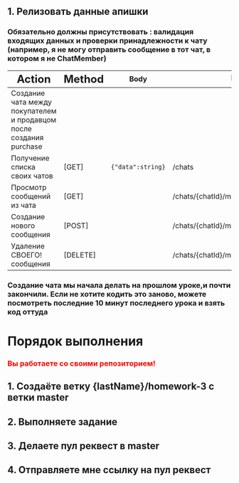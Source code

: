 ## 1. Релизовать данные апишки

### <p>Обязательно должны присутствовать : валидация входящих данных и проверки принадлежности к чату (например, я не могу отправить сообщение в тот чат, в котором я не ChatMember)

| <span style="font-size:1.5em;">Action</span>                        | <span style="font-size:1.5em;">Method</span> | Body              | <span style="font-size:1.5em;">Url</span> |
| ------------------------------------------------------------------- | -------------------------------------------- | ----------------- | ----------------------------------------- |
| Создание чата между покупателем и продавцом после создания purchase |                                              |                   |                                           |
| Получение списка своих чатов                                        | [GET]                                        | `{"data":string}` | /chats                                    |
| Просмотр сообщений из чата                                          | [GET]                                        |                   | /chats/{chatId}/messages                  |
| Создание нового сообщения                                           | [POST]                                       |                   | /chats/{chatId}/messages                  |
| Удаление СВОЕГО! сообщения                                          | [DELETE]                                     |                   | /chats/{chatId}/messages/{messageId}      |

### Создание чата мы начала делать на прошлом уроке,и почти закончили. Если не хотите кодить это заново, можете посмотреть последние 10 минут последнего урока и взять код оттуда

# Порядок выполнения

### <span style="color:red;">Вы работаете со своими репозиторием!</span>

## 1. Создаёте ветку {lastName}/homework-3 с ветки master

## 2. Выполняете задание

## 3. Делаете пул реквест в master

## 4. Отправляете мне ссылку на пул реквест
